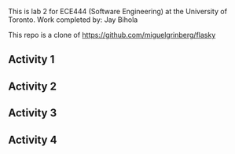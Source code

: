 This is lab 2 for ECE444 (Software Engineering) at the University of Toronto.
Work completed by: Jay Bihola

This repo is a clone of https://github.com/miguelgrinberg/flasky


## Activity 1

## Activity 2

## Activity 3

## Activity 4
